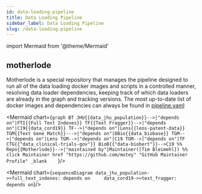 ```yaml
---
id: data-loading-pipeline
title: Data Loading Pipeline
sidebar_label: Data Loading Pipeline
slug: /data-loading-pipeline
---
```

import Mermaid from '@theme/Mermaid'

## motherlode
Motherlode is a special repository that manages the pipeline designed to run all of the data loading docker images and scripts in a controlled manner, resolving data loader dependencies, keeping track of which data loaders are already in the graph and tracking versions. The most up-to-date list of docker images and dependencies can always be found in [pipeline.yaml](https://github.com/covidgraph/motherlode/blob/master/pipeline.yaml)

<Mermaid chart={`
  graph BT
    JHU{{data_jhu_population}}-->|"depends on"|FTI{{Full Text Indexes}}
    TF{{Text Fragger}}-->|"depends on"|C19{{data_cord19}}
    TF-->|"depends on"|Lens{{lens-patent-data}}
    TGM{{Text Gene Match}}--->|"depends on"|DBio{{data_biobase}}
    TGM-->|"depends on"|Lens
    TGM-->|"depends on"|C19
    TGM-->|"depends on"|TF
    CTG{{"data_clinical-trials-gov"}}
    BioB{{"data-biobert"}}-->C19
  %% Repo{{Motherlode}}-->|"maintained by"|Maintainer([Tim Bleimehl])
  %%  click Maintainer href "https://github.com/motey" "GitHub Maintainer Profile" _blank    
    `}/>

<Mermaid chart={`
  sequenceDiagram
    data_jhu_population->>full_text_indexes: depends on    
    data_cord19->>text_fragger: depends on
    `}/>
